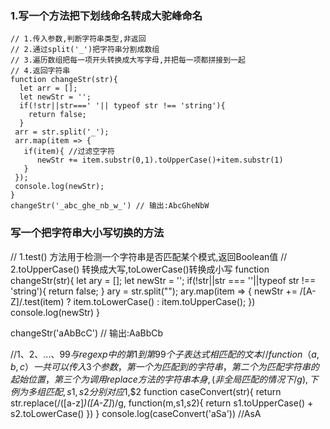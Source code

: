 ### 1.写一个方法把下划线命名转成大驼峰命名

```
// 1.传入参数,判断字符串类型,非返回
// 2.通过split('_')把字符串分割成数组
// 3.遍历数组把每一项开头转换成大写字母,并把每一项都拼接到一起
// 4.返回字符串
function changeStr(str){
  let arr = [];
  let newStr = '';
  if(!str||str===' '|| typeof str !== 'string'){
    return false;
  }
 arr = str.split('_');
 arr.map(item => {
   if(item){ //过滤空字符
      newStr += item.substr(0,1).toUpperCase()+item.substr(1)
   }
 });
 console.log(newStr);
}
changeStr('_abc_ghe_nb_w_') // 输出:AbcGheNbW
```
### 写一个把字符串大小写切换的方法

// 1.test() 方法用于检测一个字符串是否匹配某个模式,返回Boolean值
// 2.toUpperCase() 转换成大写,toLowerCase()转换成小写
function changeStr(str){
  let ary = [];
  let newStr = '';
  if(!str||str === ''||typeof str !== 'string'){
    return false;
  }
  ary = str.split("");
  ary.map(item => {
    newStr += /[A-Z]/.test(item) ? item.toLowerCase() : item.toUpperCase();
  })
  console.log(newStr)
}

changeStr('aAbBcC') // 输出:AaBbCb

//$1、$2、...、$99与 regexp 中的第 1 到第 99 个子表达式相匹配的文本
//function（a,b,c）一共可以传入3个参数，第一个为匹配到的字符串，第二个为匹配字符串的起始位置，第三个为调用replace方法的字符串本身,(非全局匹配的情况下/g),下例为多组匹配,s1,s2分别对应$1,$2
function caseConvert(str){
  return str.replace(/([a-z]*)([A-Z]*)/g, function(m,s1,s2){
    return s1.toUpperCase() + s2.toLowerCase()
  })
}
console.log(caseConvert('aSa')) //AsA
